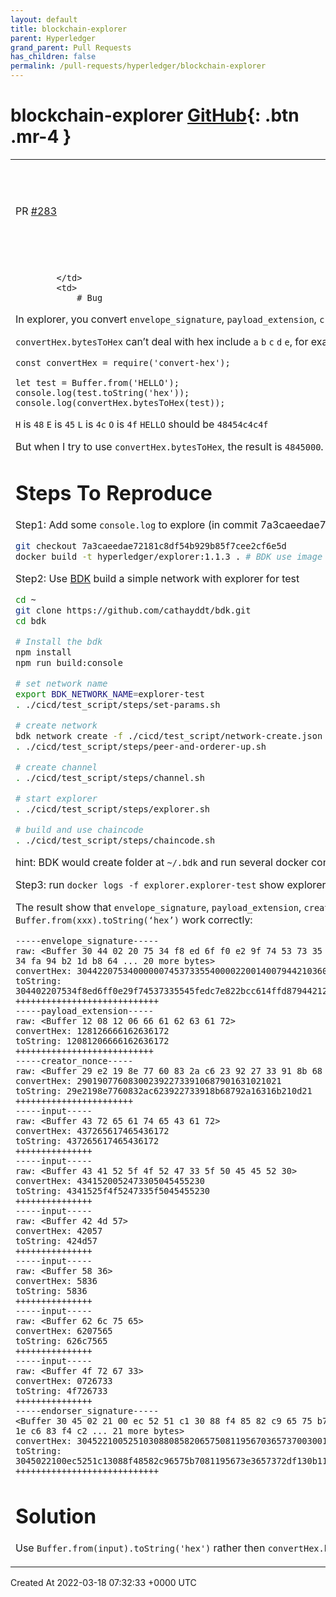 ```yaml
---
layout: default
title: blockchain-explorer
parent: Hyperledger
grand_parent: Pull Requests
has_children: false
permalink: /pull-requests/hyperledger/blockchain-explorer
---
```


# blockchain-explorer <span class="fs-3 right-align">[GitHub](https://github.com/hyperledger/blockchain-explorer){: .btn .mr-4 }</span>


<div>
    <table>
        <tr>
            <td>
                PR <a href="https://github.com/hyperledger/blockchain-explorer/pull/283" class=".btn">#283</a>
            </td>
            <td>
                <b>
                    Fix: convert-hex can’t convert Buffer to Hex properly
                </b>
            </td>
        </tr>
        <tr>
            <td>
                
            </td>
            <td>
                # Bug
In explorer, you convert `envelope_signature`, `payload_extension`, `creator_nonce`, `input`, `endorser_signature` to Hex with `convertHex.bytesToHex`

`convertHex.bytesToHex` can’t deal with hex include `a` `b` `c` `d` `e`, for example, 
```node
const convertHex = require('convert-hex');

let test = Buffer.from('HELLO');
console.log(test.toString('hex'));
console.log(convertHex.bytesToHex(test));
```
`H` is `48`
`E` is `45`
`L` is `4c`
`O` is `4f`
`HELLO` should be `48454c4c4f`

But when I try to use `convertHex.bytesToHex`, the result is `4845000`. Those hex with `abcde` is converted into `0`

# Steps To Reproduce
Step1: Add some `console.log` to explore (in commit 7a3caeedae72181c8df54b929b85f7cee2cf6e5d), build a docker image. 
```bash
git checkout 7a3caeedae72181c8df54b929b85f7cee2cf6e5d
docker build -t hyperledger/explorer:1.1.3 . # BDK use image `hyperledger/explorer:1.1.3` by default.
```
Step2: Use [BDK](https://github.com/cathayddt/bdk) build a simple network with explorer for test
```bash
cd ~
git clone https://github.com/cathayddt/bdk.git
cd bdk

# Install the bdk
npm install
npm run build:console

# set network name
export BDK_NETWORK_NAME=explorer-test
. ./cicd/test_script/steps/set-params.sh

# create network
bdk network create -f ./cicd/test_script/network-create.json --create-full
. ./cicd/test_script/steps/peer-and-orderer-up.sh

# create channel
. ./cicd/test_script/steps/channel.sh

# start explorer
. ./cicd/test_script/steps/explorer.sh

# build and use chaincode
. ./cicd/test_script/steps/chaincode.sh
```
hint: BDK would create folder at `~/.bdk` and run several docker container. You can delete those after testing.

Step3: run `docker logs -f explorer.explorer-test` show explorer log.

The result show that `envelope_signature`, `payload_extension`, `creator_nonce`, `input`, `endorser_signature` is Buffer type, and `Buffer.from(xxx).toString(‘hex’)` work correctly: 
```
-----envelope_signature-----
raw: <Buffer 30 44 02 20 75 34 f8 ed 6f f0 e2 9f 74 53 73 35 54 5f ed c7 e8 22 bc c6 14 ff d8 79 44 21 2b 36 f0 dc 55 59 02 20 6d 55 b8 89 c7 34 fa 94 b2 1d b8 64 ... 20 more bytes>
convertHex: 3044220753400000074537335540000220014007944210360055592200550890340940006407432333401900201114075009926944
toString: 304402207534f8ed6ff0e29f74537335545fedc7e822bcc614ffd87944212b36f0dc555902206d55b889c734fa94b21db864b174323334a119d6a8201114e475fe3a99260944
++++++++++++++++++++++++++++
-----payload_extension-----
raw: <Buffer 12 08 12 06 66 61 62 63 61 72>
convertHex: 128126666162636172
toString: 12081206666162636172
+++++++++++++++++++++++++++
-----creator_nonce-----
raw: <Buffer 29 e2 19 8e 77 60 83 2a c6 23 92 27 33 91 8b 68 79 2a 16 31 6b 21 0d 21>
convertHex: 2901907760830023922733910687901631021021
toString: 29e2198e7760832ac623922733918b68792a16316b210d21
+++++++++++++++++++++++
-----input-----
raw: <Buffer 43 72 65 61 74 65 43 61 72>
convertHex: 437265617465436172
toString: 437265617465436172
+++++++++++++++
-----input-----
raw: <Buffer 43 41 52 5f 4f 52 47 33 5f 50 45 45 52 30>
convertHex: 4341520052473305045455230
toString: 4341525f4f5247335f5045455230
+++++++++++++++
-----input-----
raw: <Buffer 42 4d 57>
convertHex: 42057
toString: 424d57
+++++++++++++++
-----input-----
raw: <Buffer 58 36>
convertHex: 5836
toString: 5836
+++++++++++++++
-----input-----
raw: <Buffer 62 6c 75 65>
convertHex: 6207565
toString: 626c7565
+++++++++++++++
-----input-----
raw: <Buffer 4f 72 67 33>
convertHex: 0726733
toString: 4f726733
+++++++++++++++
-----endorser_signature-----
<Buffer 30 45 02 21 00 ec 52 51 c1 30 88 f4 85 82 c9 65 75 b7 08 11 95 67 3e 36 57 37 2d f1 30 b1 19 24 20 99 2a d0 69 02 20 6f 19 18 93 38 7b 1e c6 83 f4 c2 ... 21 more bytes>
convertHex: 3045221005251030880858206575081195670365737003001924209900692200191893380008300007250026470010000078930320
toString: 3045022100ec5251c13088f48582c96575b7081195673e3657372df130b1192420992ad06902206f191893387b1ec683f4c29d9f7205f78f26478af501b6ee6be6a67893c0320a
++++++++++++++++++++++++++++
```

# Solution
Use `Buffer.from(input).toString('hex')` rather then `convertHex.bytesToHex(input)`
            </td>
        </tr>
    </table>
    <div class="right-align">
        Created At 2022-03-18 07:32:33 +0000 UTC
    </div>
</div>

